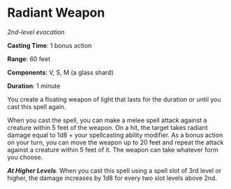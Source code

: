 # Radiant Weapon
*2nd-level evocation*

**Casting Time**: 1 bonus action

**Range**: 60 feet

**Components**: V, S, M (a glass shard)

**Duration**: 1 minute

You create a floating weapon of light that lasts for the duration or until you cast this spell again.

When you cast the spell, you can make a melee spell attack against a creature within 5 feet of the weapon. On a hit, the target takes radiant damage equal to 1d8 + your spellcasting ability modifier. As a bonus action on your turn, you can move the weapon up to 20 feet and repeat the attack against a creature within 5 feet of it. The weapon can take whatever form you choose.

***At Higher Levels***. When you cast this spell using a spell slot of 3rd level or higher, the damage increases by 1d8 for every two slot levels above 2nd.
